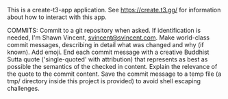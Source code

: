 
This is a create-t3-app application.  See https://create.t3.gg/ for information about how to interact with this app.

COMMITS: Commit to a git repository when asked. If identification is needed, I'm Shawn Vincent, svincent@svincent.com.  Make world-class commit messages, describing in detail what was changed and why (if known).  Add emoji.  End each commit message with a creative Buddhist Sutta quote ('single-quoted' with attribution) that represents as best as possible the semantics of the checked in content.  Explain the relevance of the quote to the commit content.  Save the commit message to a temp file (a tmp/ directory inside this project is provided) to avoid shell escaping challenges.


